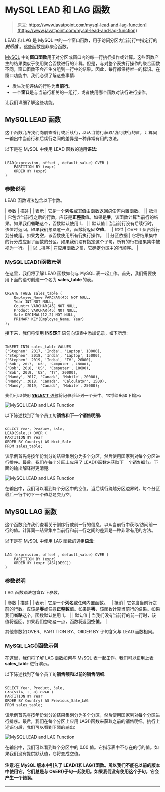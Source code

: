 # MySQL LEAD 和 LAG 函数

> 原文:[https://www.javatpoint.com/mysql-lead-and-lag-function](https://www.javatpoint.com/mysql-lead-and-lag-function)

LEAD 和 LAG 是 MySQL 中的一个窗口函数，用于访问分区内当前行中指定行的 ***前后值*** 。这些函数是非聚合函数。

[MySQL](https://www.javatpoint.com/mysql-tutorial) 中的**窗口函数**用于对分区或窗口内的每一行执行操作或计算。这些函数产生的结果类似于使用聚合函数进行的计算。但是，与对整个表执行操作的聚合函数不同，窗口函数不会产生分组到一行中的结果。因此，每行都保持唯一的标识。在窗口功能中，我们必须了解这些事情:

*   发生功能评估的行称为**当前行**。
*   一个**窗口**是与当前行相关的一组行，或者使用哪个函数对该行进行操作。

让我们详细了解这些功能。

## MySQL LEAD 函数

这个函数允许我们向前查看行或后续行，以从当前行获取/访问该行的值。计算同一输出中当前行和后续行之间的差异是一种非常有用的方法。

以下是在 MySQL 中使用 LEAD 函数的通用**语法**:

```

LEAD(expression, offset , default_value) OVER (
    PARTITION BY (expr)
    ORDER BY (expr)
)

```

### 参数说明

LEAD 函数语法包含以下参数。

| 参数 | 描述 |
| 表示 | 它是一个**列名**或其值由函数返回的任何内置函数。 |
| 抵消 | 它包含当前行之后的行数。应该是**正整数**值。如果是**零**，该函数计算当前行的结果。如果我们**省略**这个，函数默认使用 1。 |
| 默认值 | 当当前行没有后续行时，该值将返回。如果我们忽略这一点，函数将返回**空值**。 |
| 超过 | OVERIt 负责将行划分成组。如果**为空**，该函数使用所有行执行操作。 |
| 分区依据 | 它将结果集中的行分成应用了函数的分区。如果我们没有指定这个子句，所有的行在结果集中被视为一行。 |
| 以...排序 | 在应用函数之前，它确定分区中的行顺序。 |

### MySQL LEAD()函数示例

在这里，我们将了解 LEAD 函数如何与 MySQL 表一起工作。首先，我们需要使用下面的语句创建一个名为 **sales_table** 的表。

```

CREATE TABLE sales_table (
	Employee_Name VARCHAR(45) NOT NULL,
	Year INT NOT NULL,
	Country VARCHAR(45) NOT NULL,
	Product VARCHAR(45) NOT NULL,
	Sale DECIMAL(12,2) NOT NULL,
	PRIMARY KEY(Employee_Name, Year)  
);

```

接下来，我们将使用 **INSERT** 语句向该表中添加记录，如下所示:

```

INSERT INTO sales_table VALUES
('Stephen', 2017, 'India', 'Laptop', 10000),  
('Stephen', 2018, 'India', 'Laptop', 15000),  
('Stephen', 2019, 'India', 'TV', 20000),  
('Bob', 2017, 'US', 'Computer', 15000),  
('Bob', 2018, 'US', 'Computer', 10000),  
('Bob', 2019, 'US', 'TV', 20000),  
('Mandy', 2017, 'Canada', 'Mobile', 20000),  
('Mandy', 2018, 'Canada', 'Calculator', 1500),  
('Mandy', 2019, 'Canada', 'Mobile', 25000);

```

我们可以使用 [**SELECT** 语句](https://www.javatpoint.com/mysql-select)将记录验证到一个表中。它将给出如下输出:

![MySQL LEAD and LAG Function](../Images/33df443617b67f25d0eceee042c78284.png)

以下陈述找到了每个员工的**销售和下一个销售明细:**

```

SELECT Year, Product, Sale,   
LEAD(Sale,1) OVER (
PARTITION BY Year
ORDER BY Country) AS Next_Sale  
FROM sales_table;

```

该示例首先将按年份划分的结果集划分为多个分区，然后使用国家列对每个分区进行排序。最后，我们在每个分区上应用了 LEAD()函数来获取下一个销售细节。下面的输出解释得更清楚:

![MySQL LEAD and LAG Function](../Images/7c4d2d11a4d38efcfa130586612db409.png)

在输出中，我们可以看到每个分区中的空值。当后续行跨越分区边界时，每个分区最后一行中的下一个值总是变为空。

## MySQL LAG 函数

这个函数允许我们查看关于倒序行或前一行的信息，以从当前行中获取/访问前一行的值。计算同一结果集中当前行和前一行之间的差异是一种非常有用的方法。

以下是在 MySQL 中使用 LAG 函数的通用**语法**:

```

LAG (expression, offset , default_value) OVER (
    PARTITION BY (expr)
    ORDER BY (expr [ASC|DESC])
)

```

### 参数说明

LAG 函数语法包含以下参数。

| 参数 | 描述 |
| 表示 | 它是一个**列名**或任何内置函数。 |
| 抵消 | 它包含当前行之前的行数。应该是**零**或任意**正整数**值。如果是**零**，该函数计算当前行的结果。如果我们**省略**这个，函数默认使用 1。 |
| 默认值 | 当我们没有当前行的前一行时，该值将返回。如果我们忽略这一点，函数将返回**空值**。 |

其他参数如 OVER、PARTITION BY、ORDER BY 子句含义与 LEAD 函数相同。

### MySQL LAG()函数示例

在这里，我们将了解 LAG 函数如何与 MySQL 表一起工作。我们可以使用上表 **sales_table** 进行演示。

以下陈述找到了每个员工的**销售额和以前的销售明细:**

```

SELECT Year, Product, Sale,   
LAG(Sale, 1, 0) OVER (
PARTITION BY Year
ORDER BY Country) AS Previous_Sale_LAG
FROM sales_table;

```

该示例首先将按年份划分的结果集划分为多个分区，然后使用国家列对每个分区进行排序。最后，我们在每个分区上应用 LAG()函数来获取之前的销售明细。执行上述语句后，我们可以看到下面的输出:

![MySQL LEAD and LAG Function](../Images/b03b3f2d06dda9e2ad0e394558fd7bbf.png)

在输出中，我们可以看到每个分区中的 0.00 值。它指示表中不存在的行的值。如果我们没有提供默认值，它将变成空值。

#### 注意:在 MySQL 版本中引入了 LEAD()和 LAG()函数。所以我们不能在以前的版本中使用它。它们总是与 OVER()子句一起使用。如果我们没有使用这个子句，它会产生一个错误。

* * *